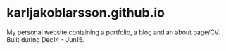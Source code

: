 karljakoblarsson.github.io
==========================

My personal website containing a portfolio, a blog and an about page/CV.
Bulit during Dec14 - Jun15.
